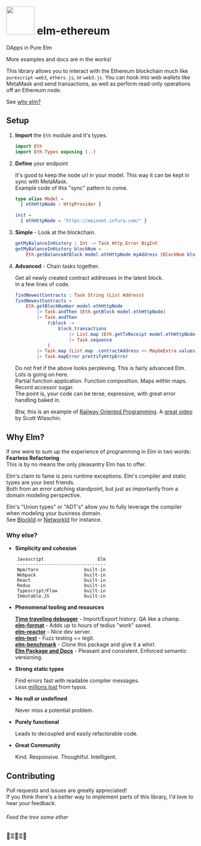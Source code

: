 # <img src="https://cdn.jsdelivr.net/gh/cmditch/elm-ethereum/elm-ethereum-logo.svg" width="75"> elm-ethereum

DApps in Pure Elm

More examples and docs are in the works!

This library allows you to interact with the Ethereum blockchain much like `purescript-web3`, `ethers.js`, or `web3.js`.
You can hook into web wallets like MetaMask and send transactions, as well as perform read-only operations off an Ethereum node.

See [why elm?](#why-elm)

## Setup

1. **Import** the `Eth` module and it's types.

    ```elm
    import Eth
    import Eth.Types exposing (..)
    ```

2. **Define** your endpoint

    It's good to keep the node url in your model. This way it can be kept in sync with MetaMask.    
    Example code of this "sync" pattern to come.

    ```elm
    type alias Model =
      { ethHttpNode : HttpProvider }
    
    init =
      { ethHttpNode = "https://mainnet.infura.com/" }
    ```

3. **Simple** - Look at the blockchain.

    ```elm
    getMyBalanceInHistory : Int -> Task Http.Error BigInt
    getMyBalanceInHistory blockNum =
        Eth.getBalanceAtBlock model.ethHttpNode myAddress (BlockNum blockNum)
    ```

4. **Advanced** - Chain tasks together.

    Get all newly created contract addresses in the latest block.    
    In a few lines of code.    

    ```elm
    findNewestContracts : Task String (List Address)
    findNewestContracts =
        Eth.getBlockNumber model.ethHttpNode
            |> Task.andThen (Eth.getBlock model.ethHttpNode)
            |> Task.andThen
                (\block ->
                    block.transactions
                        |> List.map (Eth.getTxReceipt model.ethHttpNode)
                        |> Task.sequence
                )
            |> Task.map (List.map .contractAddress >> MaybeExtra.values)
            |> Task.mapError prettifyHttpError
    ```

    Do not fret if the above looks perplexing. This is fairly advanced Elm. Lots is going on here.    
    Partial function application. Function composition. Maps within maps. Record accessor sugar.    
    The point is, your code can be terse, expressive, with great error handling baked in.    

    Btw, this is an example of [Railway Oriented Programming](https://fsharpforfunandprofit.com/rop/). A [great video](https://vimeo.com/113707214) by Scott Wlaschin.


## Why Elm?

If one were to sum up the experience of programming in Elm in two words: **Fearless Refactoring**    
This is by no means the only pleasantry Elm has to offer.   

Elm's claim to fame is zero runtime exceptions. Elm's compiler and static types are your best friends.    
Both from an error catching standpoint, but just as importantly from a domain modeling perspective.    

Elm's "Union types" or "ADT's" allow you to fully leverage the compiler when modeling your business domain.    
See [BlockId](http://package.elm-lang.org/packages/cmditch/elm-ethereum/latest/Eth-Types#BlockId) or [NetworkId](http://package.elm-lang.org/packages/cmditch/elm-ethereum/latest/Eth-Net#NetworkId) for instance.

### Why else?
  - **Simplicity and cohesion**
```
    Javascript                    Elm
    ---------------------------------
    Npm/Yarn                 built-in
    Webpack                  built-in
    React                    built-in
    Redux                    built-in
    Typescript/Flow          built-in
    Immutable.JS             built-in
```
  - **Phenomenal tooling and resources**

     [**Time traveling debugger**](http://elm-lang.org/blog/the-perfect-bug-report) - Import/Export history. QA like a champ.    
     [**elm-format**](https://github.com/avh4/elm-format) - Adds up to hours of tedius "work" saved.    
     [**elm-reactor**](https://github.com/elm-lang/elm-reactor) - Nice dev server.    
     [**elm-test**](http://package.elm-lang.org/packages/elm-community/elm-test/latest) - Fuzz testing == legit.   
     [**elm-benchmark**](http://package.elm-lang.org/packages/BrianHicks/elm-benchmark/latest) - Clone this package and give it a whirl.     
     [**Elm Package and Docs**](http://package.elm-lang.org/) - Pleasant and consistent. Enforced semantic versioning.    

  - **Strong static types**

     Find errors fast with readable compiler messages.    
     Less [millions lost](https://twitter.com/a_ferron/status/892350579162439681?lang=en) from typos.

  - **No null or undefined**

     Never miss a potential problem.

  - **Purely functional**

     Leads to decoupled and easily refactorable code.

  - **Great Community**

     Kind. Responsive. Thoughtful. Intelligent.


## Contributing

Pull requests and issues are greatly appreciated!    
If you think there's a better way to implement parts of this library, I'd love to hear your feedback.

###### Feed the tree some ether

### 🌳Ξ🌳Ξ🌳